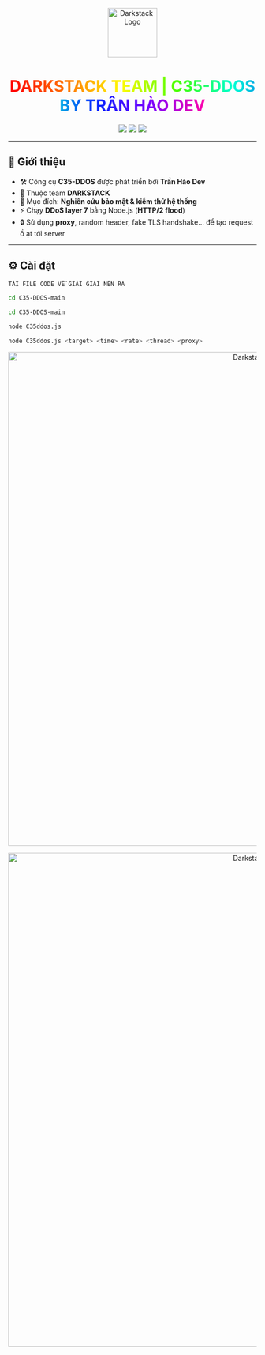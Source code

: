 <p align="center">
  <img src="https://i.imgur.com/QTtizLT.jpeg" alt="Darkstack Logo" width="100">
</p>

<h1 align="center">
  <span style="background: linear-gradient(90deg, #ff0000, #ff7300, #fffb00, #48ff00, #00ffd5, #002bff, #7a00ff, #ff00ab); 
               -webkit-background-clip: text; 
               color: transparent; 
               font-weight: bold; 
               font-size: 32px;">
    DARKSTACK TEAM | C35-DDOS BY TRẦN HÀO DEV
  </span>
</h1>

<p align="center">
  <img src="https://img.shields.io/badge/Author-Trần%20Hào%20Dev-red?style=for-the-badge">
  <img src="https://img.shields.io/badge/Team-DARKSTACK-black?style=for-the-badge&logo=github">
  <img src="https://img.shields.io/badge/Version-1.0-green?style=for-the-badge">
</p>

---

## 🚀 Giới thiệu
<span style="font-size:14px">

- 🛠️ Công cụ **C35-DDOS** được phát triển bởi **Trần Hào Dev**  
- 👥 Thuộc team **DARKSTACK**  
- 🎯 Mục đích: **Nghiên cứu bảo mật & kiểm thử hệ thống**  
- ⚡ Chạy **DDoS layer 7** bằng Node.js (**HTTP/2 flood**)  
- 🔒 Sử dụng **proxy**, random header, fake TLS handshake… để tạo request ồ ạt tới server  

</span>

---

## ⚙️ Cài đặt

```bash
TẢI FILE CODE VỀ GIẢI GIẢI NÉN RA

cd C35-DDOS-main

cd C35-DDOS-main

node C35ddos.js

node C35ddos.js <target> <time> <rate> <thread> <proxy>
```
<p align="center">
  <img src="https://i.imgur.com/H6imcyz.png" alt="Darkstack Logo" width="1000">
</p>

<p align="center">
  <img src="https://i.imgur.com/dznWogD.jpeg" alt="Darkstack Logo" width="1000">
</p>
